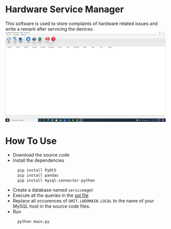 # Hardware Service Manager
This software is used to store complaints of hardware related issues and write a remark after servicing the devices.
![Screenshot](image.png)
# How To Use
* Download the source code
* Install the dependencies
  ```
    pip install PyQt5
    pip install pandas
    pip install mysql-connector-python
  ```
* Create a database named `servicemgmt`
* Execute all the queries in the [sql file](https://github.com/Rahul-Mac/hsm/blob/main/db_file.sql)
* Replace all occurences of `GMIT.LHDOMAIN.LOCAL` to the name of your MySQL host in the source code files.
* Run
  ```
    python main.py
  ```
